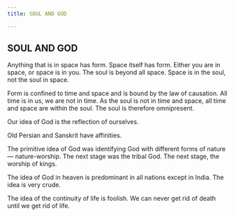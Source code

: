 ```yaml
---
title: SOUL AND GOD

---
```





  

## SOUL AND GOD

Anything that is in space has form. Space itself has form. Either you
are in space, or space is in you. The soul is beyond all space. Space is
in the soul, not the soul in space.

Form is confined to time and space and is bound by the law of causation.
All time is in us, we are not in time. As the soul is not in time and
space, all time and space are within the soul. The soul is therefore
omnipresent.

Our idea of God is the reflection of ourselves.

Old Persian and Sanskrit have affinities.

The primitive idea of God was identifying God with different forms of
nature — nature-worship. The next stage was the tribal God. The next
stage, the worship of kings.

The idea of God in heaven is predominant in all nations except in India.
The idea is very crude.

The idea of the continuity of life is foolish. We can never get rid of
death until we get rid of life.


